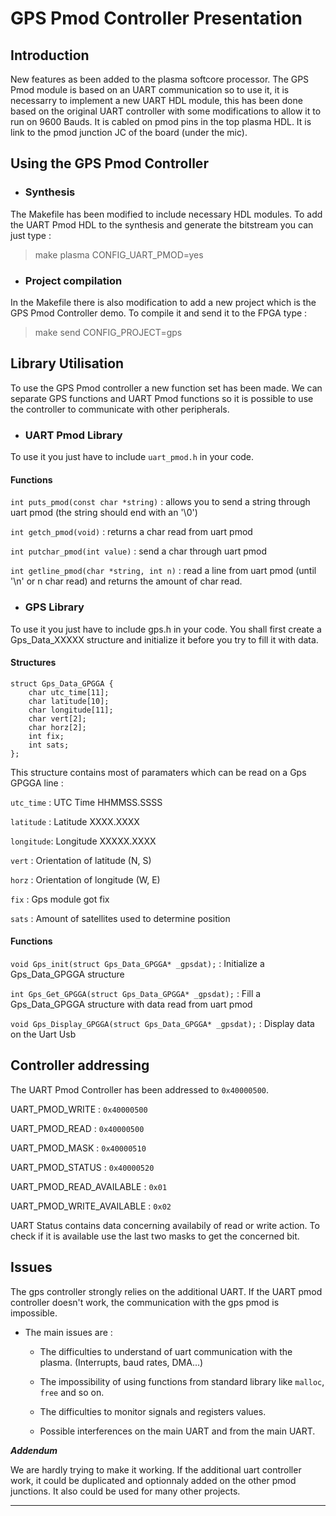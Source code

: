 # GPS Pmod Controller Presentation

## Introduction

New features as been added to the plasma softcore processor. The GPS Pmod module is based on an UART communication so to use it, it is necessarry to implement a new UART HDL module, this has been done based on the original UART controller with some modifications to allow it to run on 9600 Bauds. It is cabled on pmod pins in the top plasma HDL. It is link to the pmod junction JC of the board (under the mic).

## Using the GPS Pmod Controller

-   ### Synthesis
The Makefile has been modified to include necessary HDL modules. To add the UART Pmod HDL to the synthesis and generate the bitstream you can just type : 
> make plasma CONFIG_UART_PMOD=yes
- ### Project compilation
In the Makefile there is also modification to add a new project which is the GPS Pmod Controller demo. To compile it and send it to the FPGA type : 
> make send CONFIG_PROJECT=gps

## Library Utilisation

To use the GPS Pmod controller a new function set has been made. We can separate GPS functions and UART Pmod functions so it is possible to use the controller to communicate with other peripherals.

 - ### UART Pmod Library
To use it you just have to include `uart_pmod.h` in your code.
#### Functions
`int puts_pmod(const char *string)` : allows you to send a string through uart pmod (the string should end with an '\0')

`int getch_pmod(void)` : returns a char read from uart pmod

`int putchar_pmod(int value)` : send a char through uart pmod

`int getline_pmod(char *string, int n)` : read a line from uart pmod (until '\n' or n char read) and returns the amount of char read.


- ### GPS Library
To use it you just have to include gps.h in your code. You shall first create a Gps_Data_XXXXX structure and initialize it before you try to fill it with data.
#### Structures
    struct Gps_Data_GPGGA {
        char utc_time[11];    
        char latitude[10];    
        char longitude[11];    
        char vert[2];    
        char horz[2];    
        int fix;    
        int sats;    
    };


This structure contains most of paramaters which can be read on a Gps GPGGA line :

`utc_time` : UTC Time HHMMSS.SSSS

`latitude` : Latitude XXXX.XXXX

`longitude`: Longitude XXXXX.XXXX

`vert` : Orientation of latitude (N, S)

`horz` : Orientation of longitude (W, E)

`fix` : Gps module got fix

`sats` : Amount of satellites used to determine position


#### Functions
`void Gps_init(struct Gps_Data_GPGGA* _gpsdat);` : Initialize a Gps_Data_GPGGA structure

`int Gps_Get_GPGGA(struct Gps_Data_GPGGA* _gpsdat);` : Fill a Gps_Data_GPGGA structure with data read from uart pmod

`void Gps_Display_GPGGA(struct Gps_Data_GPGGA* _gpsdat);` : Display data on the Uart Usb


## Controller addressing

The UART Pmod Controller has been addressed to `0x40000500`.

UART_PMOD_WRITE :  `0x40000500`

UART_PMOD_READ  :  `0x40000500`

UART_PMOD_MASK  :	`0x40000510`

UART_PMOD_STATUS : `0x40000520`


UART_PMOD_READ_AVAILABLE : `0x01`

UART_PMOD_WRITE_AVAILABLE : `0x02`


UART Status contains data concerning availabily of read or write action. To check if it is available use the last two masks to get the concerned bit.

## Issues

The gps controller strongly relies on the additional UART. If the UART pmod controller doesn't work, the communication with the gps pmod is impossible.

* The main issues are :

    *  The difficulties to understand of uart communication with the plasma. (Interrupts, baud rates, DMA...)

    * The impossibility of using functions from standard library like `malloc`, `free` and so on.

    * The difficulties to monitor signals and registers values.

    * Possible interferences on the main UART and from the main UART.

***Addendum***

We are hardly trying to make it working. If the additional uart controller work, it could be duplicated and optionnaly added on the other pmod junctions. It also could be used for many other projects.

----------

